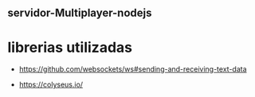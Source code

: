 ## servidor-Multiplayer-nodejs

# librerias utilizadas

- https://github.com/websockets/ws#sending-and-receiving-text-data

- https://colyseus.io/
